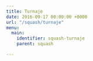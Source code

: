 ```yaml
---
title: Turnaje
date: 2016-09-17 00:00:00 +0000
url: "/squash/turnaje"
menu:
  main:
    identifier: squash-turnaje
    parent: squash

---
```

